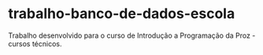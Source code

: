 # trabalho-banco-de-dados-escola
Trabalho desenvolvido para o curso de Introdução a Programação da Proz - cursos técnicos.

